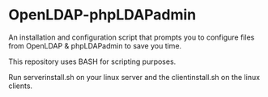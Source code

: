 # OpenLDAP-phpLDAPadmin
An installation and configuration script that prompts you to configure files from OpenLDAP &amp; phpLDAPadmin to save you time.

This repository uses BASH for scripting purposes.

Run serverinstall.sh on your linux server and the clientinstall.sh on the linux clients.
